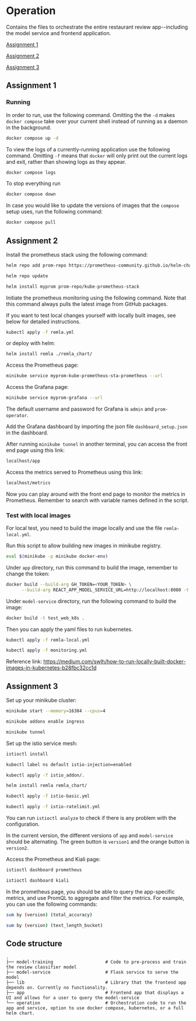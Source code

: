 # Operation

Contains the files to orchestrate the entire restaurant review app--including the model service and frontend application.

[Assignment 1](#a1)

[Assignment 2](#a2)

[Assignment 3](#a3)



## Assignment 1 <a name="a1"></a>

### Running

In order to run, use the following command. Omitting the the `-d` makes `docker compose` take over your current shell instead of running as a daemon in the background.

```bash
docker compose up -d
```

To view the logs of a currently-running application use the following command. Omitting `-f` means that `docker` will only print out the current logs and exit, rather than showing logs as they appear.

```bash
docker compose logs
```

To stop everything run 

```bash
docker compose down
```

In case you would like to update the versions of images that the `compose` setup uses, run the following command:

```bash
docker compose pull
```

## Assignment 2 <a name="a2"></a>
Install the prometheus stack using the following command:
```bash
helm repo add prom-repo https://prometheus-community.github.io/helm-charts

helm repo update

helm install myprom prom-repo/kube-prometheus-stack
```

Initiate the prometheus monitoring using the following command. Note that this command always pulls the latest image from GitHub packages.

If you want to test local changes yourself with locally built images, see below for detailed instructions.



```bash
kubectl apply -f remla.yml
```
or deploy with helm:
```bash
helm install remla ./remla_chart/  
```

Access the Prometheus page:
```bash
minikube service myprom-kube-prometheus-sta-prometheus --url
```

Access the Grafana page:
```bash
minikube service myprom-grafana --url
```

The default username and password for Grafana is `admin` and `prom-operator`.

Add the Grafana dashboard by importing the json file `dashboard_setup.json` in the dashboard.

After running `minikube tunnel` in another terminal, you can access the front end page using this link:
```bash
localhost/app
```

Access the metrics served to Prometheus using this link:
```bash
localhost/metrics
```

Now you can play around with the front end page to monitor the metrics in Prometheus.
Remember to search with variable names defined in the script.



### Test with local images

For local test, you need to build the image locally and use the file `remla-local.yml`.


Run this script to allow building new images in minikube registry.
```bash
eval $(minikube -p minikube docker-env)
```

Under `app` directory, run this command to build the image, remember to change the token:
```bash
docker build --build-arg GH_TOKEN=<YOUR_TOKEN> \
      --build-arg REACT_APP_MODEL_SERVICE_URL=http://localhost:8080 -t test_app_k8s .
```     

Under `model-service` directory, run the following command to build the image:
```bash
docker build -t test_web_k8s .
```  

Then you can apply the yaml files to run kubernetes.
```bash
kubectl apply -f remla-local.yml

kubectl apply -f monitoring.yml
```

Reference link: https://medium.com/swlh/how-to-run-locally-built-docker-images-in-kubernetes-b28fbc32cc1d 


## Assignment 3 <a name="a3"></a>

Set up your minikube cluster:
```bash
minikube start --memory=16384 --cpus=4

minikube addons enable ingress

minikube tunnel
```

Set up the istio service mesh:
```bash
istioctl install

kubectl label ns default istio-injection=enabled

kubectl apply -f istio_addon/.

helm install remla remla_chart/

kubectl apply -f istio-basic.yml

kubectl apply -f istio-ratelimit.yml
```

You can run `istioctl analyze` to check if there is any problem with the configuration.

In the current version, the different versions of `app` and `model-service` should be alternating.
The green button is `version1` and the orange button is `version2`. 

Access the Prometheus and Kiali page:
```bash
istioctl dashboard prometheus

istioctl dashboard kiali
```

In the prometheus page, you should be able to query the app-specific metrics, and use PromQL to aggregate and filter the metrics.
For example, you can use the following commands:

```bash
sum by (version) (total_accuracy)

sum by (version) (text_length_bucket)
```

## Code structure

    .
    ├── model-training                    # Code to pre-process and train the review classifier model
    ├── model-service                     # Flask service to serve the model
    ├── lib                               # Library that the frontend app depends on. Currently no functionality.
    ├── app                               # Frontend app that displays a UI and allows for a user to query the model-service
    └── operation                         # Orchestration code to run the app and service, option to use docker compose, kubernetes, or a full helm chart.
